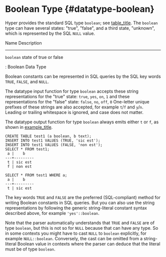 # Boolean Type {#datatype-boolean}

Hyper provides the standard SQL type `boolean`; see
[table_title](#datatype-boolean-table). The `boolean` type can have
several states: "true", "false", and a third state, "unknown", which is
represented by the SQL `NULL` value.

  Name        Description
  ----------- ------------------------
  `boolean`   state of true or false

  : Boolean Data Type

Boolean constants can be represented in SQL queries by the SQL key words
`TRUE`, `FALSE`, and `NULL`.

The datatype input function for type `boolean` accepts these string
representations for the "true" state: `true`, `yes`, `on`, `1` and these
representations for the "false" state: `false`, `no`, `off`, `0`
One-letter unique prefixes of these strings are also accepted, for
example `t`/`f` and `y`/`n`. Leading or trailing whitespace is ignored,
and case does not matter.

The datatype output function for type `boolean` always emits either `t`
or `f`, as shown in [example_title](#datatype-boolean-example).

    CREATE TABLE test1 (a boolean, b text);
    INSERT INTO test1 VALUES (TRUE, 'sic est');
    INSERT INTO test1 VALUES (FALSE, 'non est');
    SELECT * FROM test1;
     a |    b
    ---+---------
     t | sic est
     f | non est

    SELECT * FROM test1 WHERE a;
     a |    b
    ---+---------
     t | sic est

The key words `TRUE` and `FALSE` are the preferred (SQL-compliant)
method for writing Boolean constants in SQL queries. But you can also
use the string representations by following the generic string-literal
constant syntax described above, for example `'yes'::boolean`.

Note that the parser automatically understands that `TRUE` and `FALSE`
are of type `boolean`, but this is not so for `NULL` because that can
have any type. So in some contexts you might have to cast `NULL` to
`boolean` explicitly, for example `NULL::boolean`. Conversely, the cast
can be omitted from a string-literal Boolean value in contexts where the
parser can deduce that the literal must be of type `boolean`.
